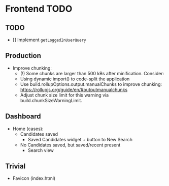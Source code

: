 # Frontend TODO

## TODO
- [] Implement `getLoggedInUserQuery`

## Production
- Improve chunking:
	- (!) Some chunks are larger than 500 kBs after minification. Consider:
  	- Using dynamic import() to code-split the application
  	- Use build.rollupOptions.output.manualChunks to improve chunking: https://rollupjs.org/guide/en/#outputmanualchunks
  	- Adjust chunk size limit for this warning via build.chunkSizeWarningLimit.

## Dashboard
- Home (cases):
  - Candidates saved
    - Saved Candidates widget + button to New Search
  - No Candidates saved, but saved/recent present
    - Search view

## Trivial
- Favicon (index.html)
